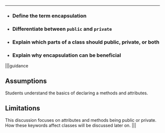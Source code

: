 ----------

* ### Define the term encapsulation
* ### Differentiate between `public` and `private`
* ### Explain which parts of a class should public, private, or both
* ### Explain why encapsulation can be beneficial

|||guidance
## Assumptions
Students understand the basics of declaring a methods and attributes.

## Limitations
This discussion focuses on attributes and methods being public or private. How these keywords affect classes will be discussed later on.
|||